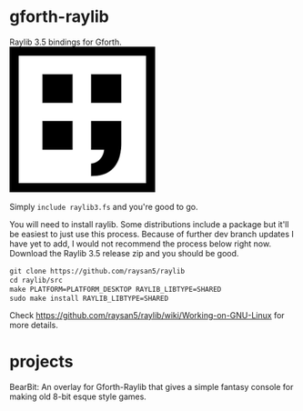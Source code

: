 # gforth-raylib
Raylib 3.5 bindings for Gforth.  
![gforth-raylib logo](https://github.com/ArnautDaniel/gforth-raylib/raw/master/logo.png "Gforth-Raylib Logo")

Simply `include raylib3.fs` and you're good to go.

You will need to install raylib.  Some distributions include a package but it'll be easiest to just use this process.
Because of further dev branch updates I have yet to add, I would not recommend the process below right now.  Download the Raylib 3.5 release zip and you should be good. 

```
git clone https://github.com/raysan5/raylib
cd raylib/src
make PLATFORM=PLATFORM_DESKTOP RAYLIB_LIBTYPE=SHARED
sudo make install RAYLIB_LIBTYPE=SHARED
```


Check https://github.com/raysan5/raylib/wiki/Working-on-GNU-Linux for more details.

# projects

BearBit:  An overlay for Gforth-Raylib that gives a simple fantasy console for making old 8-bit esque style games.
